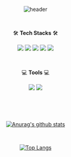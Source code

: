 <div align=center>
  
  ![header](https://capsule-render.vercel.app/api?type=venom&color=timeGradient&height=250&section=header&text=JEONGMIN%20EUN&fontSize=70&stroke=495057)

</div>

<div align=center>

  <br>
  
  🛠️ **Tech Stacks** 🛠️
  <br>
  <br>
  <img src="https://img.shields.io/badge/JAVA-007396?style=for-the-badge&logo=Java&logoColor=white">
  <img src="https://img.shields.io/badge/JavaScript-F7DF1E?style=for-the-badge&logo=JavaScript&logoColor=white"/>
  <img src="https://img.shields.io/badge/html5-E34F26?style=for-the-badge&logo=html5&logoColor=white"/>
  <img src="https://img.shields.io/badge/css3-1572B6?style=for-the-badge&logo=css3&logoColor=white"/>
  <img src="https://img.shields.io/badge/React-61DAFB?style=for-the-badge&logo=react&logoColor=white">

  <br>
  
  💻 **Tools** 💻
  <br>
  <br>
  <img src="https://img.shields.io/badge/Android Studio-3DDC84?style=for-the-badge&logo=androidstudio&logoColor=white">
  <img src="https://img.shields.io/badge/visual studio code-007ACC?style=for-the-badge&logo=visualstudiocode&logoColor=white">

  <br>
  
</div>

  <br>

<div align=center>
  <br>

  [![Anurag's github stats](https://github-readme-stats.vercel.app/api?username=rmadmsjm)](https://github.com/rmadmsjm/github-readme-stats)

  <br>
  
  [![Top Langs](https://github-readme-stats.vercel.app/api/top-langs/?username=rmadmsjm&show_icons=true&hide_border=true&title_color=004386&icon_color=004386&layout=compact)](https://github.com/rmadmsjm)

  <br>
</div>

